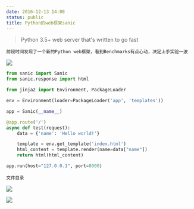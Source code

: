 ```yaml
---
date: 2016-12-13 14:08
status: public
title: Python的web框架sanic
---
```


> Python 3.5+ web server that's written to go fast

`前段时间发现了一个新的Python web框架，看到Benchmarks有点心动，决定上手实验一波`

![](~/14-09-58.jpg)

```python
from sanic import Sanic
from sanic.response import html

from jinja2 import Environment, PackageLoader

env = Environment(loader=PackageLoader('app', 'templates'))

app = Sanic(__name__)

@app.route('/')
async def test(request):
    data = {'name': 'Hello world!'}

    template = env.get_template('index.html')
    html_content = template.render(name=data["name"])
    return html(html_content)

app.run(host="127.0.0.1", port=8000)
```
`文件目录`

![](~/14-12-14.jpg)

![](~/14-11-44.jpg)
